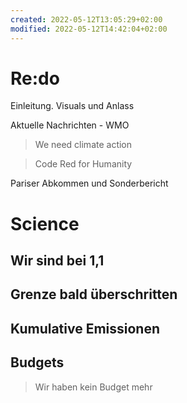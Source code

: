 ```yaml
---
created: 2022-05-12T13:05:29+02:00
modified: 2022-05-12T14:42:04+02:00
---
```


# Re:do

Einleitung.  Visuals und Anlass

Aktuelle Nachrichten - WMO 

> We need climate action

> Code Red for Humanity

Pariser Abkommen und Sonderbericht 

# Science

## Wir sind bei 1,1

## Grenze bald überschritten

## Kumulative Emissionen

## Budgets

> Wir haben kein Budget mehr
